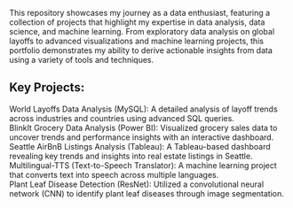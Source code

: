 This repository showcases my journey as a data enthusiast, featuring a collection of projects that highlight my expertise in data analysis, data science, and machine learning. From exploratory data analysis on global layoffs to advanced visualizations and machine learning projects, this portfolio demonstrates my ability to derive actionable insights from data using a variety of tools and techniques.

## Key Projects:
World Layoffs Data Analysis (MySQL): A detailed analysis of layoff trends across industries and countries using advanced SQL queries. <br>
BlinkIt Grocery Data Analysis (Power BI): Visualized grocery sales data to uncover trends and performance insights with an interactive dashboard. <br>
Seattle AirBnB Listings Analysis (Tableau): A Tableau-based dashboard revealing key trends and insights into real estate listings in Seattle. <br>
Multilingual-TTS (Text-to-Speech Translator): A machine learning project that converts text into speech across multiple languages. <br>
Plant Leaf Disease Detection (ResNet): Utilized a convolutional neural network (CNN) to identify plant leaf diseases through image segmentation.
